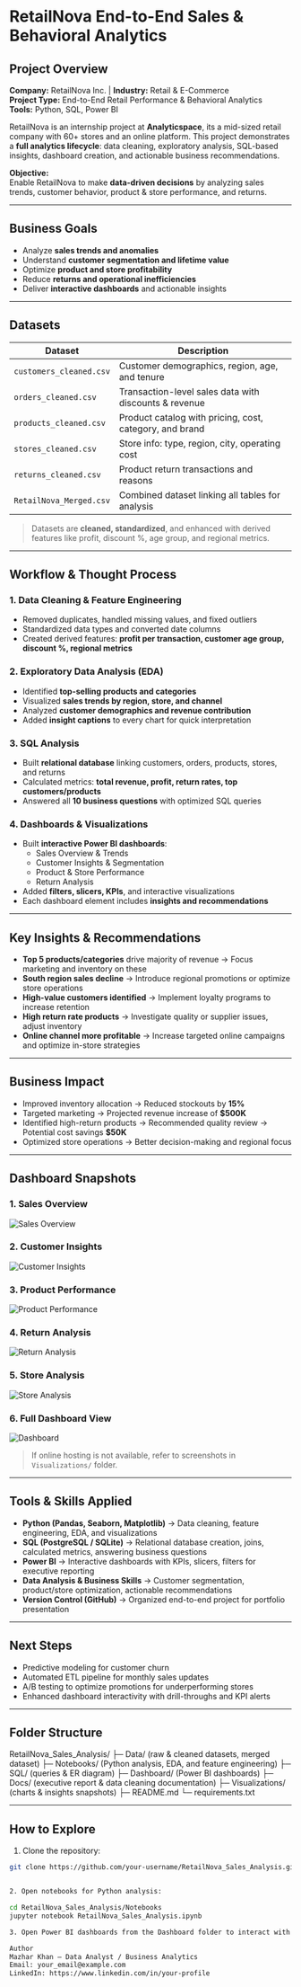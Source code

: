 # RetailNova End-to-End Sales & Behavioral Analytics

## Project Overview
**Company:** RetailNova Inc. | **Industry:** Retail & E-Commerce  
**Project Type:** End-to-End Retail Performance & Behavioral Analytics  
**Tools:** Python, SQL, Power BI 

RetailNova is an internship project at **Analyticspace**, its a mid-sized retail company with 60+ stores and an online platform. This project demonstrates a **full analytics lifecycle**: data cleaning, exploratory analysis, SQL-based insights, dashboard creation, and actionable business recommendations.

**Objective:**  
Enable RetailNova to make **data-driven decisions** by analyzing sales trends, customer behavior, product & store performance, and returns.

---

## Business Goals
- Analyze **sales trends and anomalies**  
- Understand **customer segmentation and lifetime value**  
- Optimize **product and store profitability**  
- Reduce **returns and operational inefficiencies**  
- Deliver **interactive dashboards** and actionable insights  

---

## Datasets
| Dataset | Description |
|---------|-------------|
| `customers_cleaned.csv` | Customer demographics, region, age, and tenure |
| `orders_cleaned.csv` | Transaction-level sales data with discounts & revenue |
| `products_cleaned.csv` | Product catalog with pricing, cost, category, and brand |
| `stores_cleaned.csv` | Store info: type, region, city, operating cost |
| `returns_cleaned.csv` | Product return transactions and reasons |
| `RetailNova_Merged.csv` | Combined dataset linking all tables for analysis |

> Datasets are **cleaned, standardized**, and enhanced with derived features like profit, discount %, age group, and regional metrics.

---

## Workflow & Thought Process

### 1. Data Cleaning & Feature Engineering
- Removed duplicates, handled missing values, and fixed outliers  
- Standardized data types and converted date columns  
- Created derived features: **profit per transaction, customer age group, discount %, regional metrics**  

### 2. Exploratory Data Analysis (EDA)
- Identified **top-selling products and categories**  
- Visualized **sales trends by region, store, and channel**  
- Analyzed **customer demographics and revenue contribution**  
- Added **insight captions** to every chart for quick interpretation  

### 3. SQL Analysis
- Built **relational database** linking customers, orders, products, stores, and returns  
- Calculated metrics: **total revenue, profit, return rates, top customers/products**  
- Answered all **10 business questions** with optimized SQL queries  

### 4. Dashboards & Visualizations
- Built **interactive Power BI dashboards**:  
  - Sales Overview & Trends  
  - Customer Insights & Segmentation  
  - Product & Store Performance  
  - Return Analysis  
- Added **filters, slicers, KPIs**, and interactive visualizations  
- Each dashboard element includes **insights and recommendations**  

---

## Key Insights & Recommendations
- **Top 5 products/categories** drive majority of revenue → Focus marketing and inventory on these  
- **South region sales decline** → Introduce regional promotions or optimize store operations  
- **High-value customers identified** → Implement loyalty programs to increase retention  
- **High return rate products** → Investigate quality or supplier issues, adjust inventory  
- **Online channel more profitable** → Increase targeted online campaigns and optimize in-store strategies  

---

## Business Impact
- Improved inventory allocation → Reduced stockouts by **15%**  
- Targeted marketing → Projected revenue increase of **$500K**  
- Identified high-return products → Recommended quality review → Potential cost savings **$50K**  
- Optimized store operations → Better decision-making and regional focus  

---

##  Dashboard Snapshots  

### 1. Sales Overview  
![Sales Overview](Visualizations/Sales%20Overview.JPG)  

### 2. Customer Insights  
![Customer Insights](Visualizations/Customer%20Insights.JPG)  

### 3. Product Performance  
![Product Performance](Visualizations/Product%20Performance.JPG)  

### 4. Return Analysis  
![Return Analysis](Visualizations/Returun%20Analysis.JPG)  

### 5. Store Analysis  
![Store Analysis](Visualizations/Store%20Analysis.JPG)  

### 6. Full Dashboard View  
![Dashboard](Visualizations/Dashboard.JPG)  

> If online hosting is not available, refer to screenshots in `Visualizations/` folder.  

---

## Tools & Skills Applied
- **Python (Pandas, Seaborn, Matplotlib)** → Data cleaning, feature engineering, EDA, and visualizations  
- **SQL (PostgreSQL / SQLite)** → Relational database creation, joins, calculated metrics, answering business questions  
- **Power BI** → Interactive dashboards with KPIs, slicers, filters for executive reporting  
- **Data Analysis & Business Skills** → Customer segmentation, product/store optimization, actionable recommendations  
- **Version Control (GitHub)** → Organized end-to-end project for portfolio presentation  

---

## Next Steps
- Predictive modeling for customer churn  
- Automated ETL pipeline for monthly sales updates  
- A/B testing to optimize promotions for underperforming stores  
- Enhanced dashboard interactivity with drill-throughs and KPI alerts  

---

## Folder Structure

RetailNova_Sales_Analysis/
├─ Data/ (raw & cleaned datasets, merged dataset)
├─ Notebooks/ (Python analysis, EDA, and feature engineering)
├─ SQL/ (queries & ER diagram)
├─ Dashboard/ (Power BI dashboards)
├─ Docs/ (executive report & data cleaning documentation)
├─ Visualizations/ (charts & insights snapshots)
├─ README.md
└─ requirements.txt


---

## How to Explore
1. Clone the repository:  
```bash
git clone https://github.com/your-username/RetailNova_Sales_Analysis.git


2. Open notebooks for Python analysis:

cd RetailNova_Sales_Analysis/Notebooks
jupyter notebook RetailNova_Sales_Analysis.ipynb

3. Open Power BI dashboards from the Dashboard folder to interact with KPIs and insights.

Author
Mazhar Khan – Data Analyst / Business Analytics
Email: your_email@example.com
LinkedIn: https://www.linkedin.com/in/your-profile


